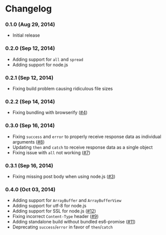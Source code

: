 # Changelog

### 0.1.0 (Aug 29, 2014)

- Initial release

### 0.2.0 (Sep 12, 2014)

- Adding support for `all` and `spread`
- Adding support for node.js

### 0.2.1 (Sep 12, 2014)

- Fixing build problem causing ridiculous file sizes

### 0.2.2 (Sep 14, 2014)

- Fixing bundling with browserify ([#4](https://github.com/mzabriskie/axios/issues/4))

### 0.3.0 (Sep 16, 2014)

- Fixing `success` and `error` to properly receive response data as individual arguments ([#8](https://github.com/mzabriskie/axios/issues/8))
- Updating `then` and `catch` to receive response data as a single object
- Fixing issue with `all` not working ([#7](https://github.com/mzabriskie/axios/issues/7))

### 0.3.1 (Sep 16, 2014)

- Fixing missing post body when using node.js ([#3](https://github.com/mzabriskie/axios/issues/3))

### 0.4.0 (Oct 03, 2014)

- Adding support for `ArrayBuffer` and `ArrayBufferView`
- Adding support for utf-8 for node.js
- Adding support for SSL for node.js ([#12](https://github.com/mzabriskie/axios/issues/12))
- Fixing incorrect `Content-Type` header ([#9](https://github.com/mzabriskie/axios/issues/9))
- Adding standalone build without bundled es6-promise ([#11](https://github.com/mzabriskie/axios/issues/11))
- Deprecating `success`/`error` in favor of `then`/`catch`